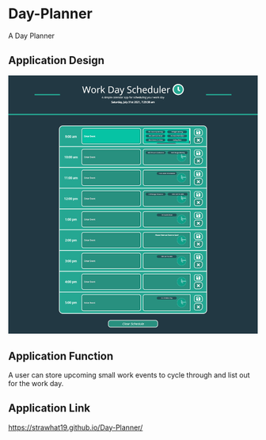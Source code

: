 # Day-Planner
A Day Planner

## Application Design
![A user can store upcoming small work events to cycle through and list out for the work day.](./assets/css/images/Work-Day-Final.png)

## Application Function

A user can store upcoming small work events to cycle through and list out for the work day.

## Application Link
https://strawhat19.github.io/Day-Planner/